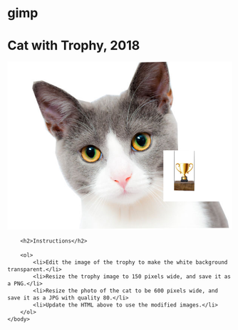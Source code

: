 # gimp
<!DOCTYPE html>
<html>
    <head>
        <title>Practicing with GIMP</title>
        <style>
            #pictureframe {position: relative;}
            #trophy {position: absolute; left: 350px; top: 200px;}
        </style>
    </head>
    <body>
        <h1>Cat with Trophy, 2018</h1>
        <div id="pictureframe">
            <img src="cat.jpg" width="600">
            <img id="trophy" src="trophy 2.0.png" width="150">
        </div>

        <h2>Instructions</h2>
        
        <ol>
            <li>Edit the image of the trophy to make the white background transparent.</li>
            <li>Resize the trophy image to 150 pixels wide, and save it as a PNG.</li>
            <li>Resize the photo of the cat to be 600 pixels wide, and save it as a JPG with quality 80.</li>
            <li>Update the HTML above to use the modified images.</li>
        </ol>
    </body>
</html>
